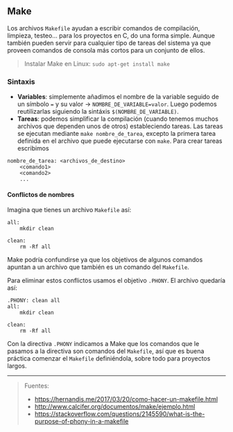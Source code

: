 ## Make
Los archivos `Makefile` ayudan a escribir comandos de compilación, limpieza, testeo... para los proyectos en C, do una forma simple. Aunque también pueden servir para cualquier tipo de tareas del sistema ya que proveen comandos de consola más cortos para un conjunto de ellos.

> Instalar Make en Linux: `sudo apt-get install make`

### Sintaxis
- **Variables**: simplemente añadimos el nombre de la variable seguido de un símbolo `=` y su valor -> `NOMBRE_DE_VARIABLE=valor`. Luego podemos reutilizarlas siguiendo la sintáxis `$(NOMBRE_DE_VARIABLE)`.
- **Tareas**: podemos simplificar la compilación (cuando tenemos muchos archivos que dependen unos de otros) estableciendo tareas. Las tareas se ejecutan mediante `make nombre_de_tarea`, excepto la primera tarea definida en el archivo que puede ejecutarse con `make`. Para crear tareas escribimos
```make
nombre_de_tarea: <archivos_de_destino>
    <comando1>
    <comando2>
    ...
```

#### Conflictos de nombres
Imagina que tienes un archivo `Makefile` así:
```
all:
    mkdir clean

clean:
    rm -Rf all
```

Make podría confundirse ya que los objetivos de algunos comandos apuntan a un archivo que también es un comando del `Makefile`.

Para eliminar estos conflictos usamos el objetivo `.PHONY`. El archivo quedaría así:
```
.PHONY: clean all
all:
    mkdir clean

clean:
    rm -Rf all
```

Con la directiva `.PHONY` indicamos a Make que los comandos que le pasamos a la directiva son comandos del `Makefile`, así que es buena práctica comenzar el `Makefile` definiéndola, sobre todo para proyectos largos.

_______________________________________


> Fuentes:
> - https://hernandis.me/2017/03/20/como-hacer-un-makefile.html
> - http://www.calcifer.org/documentos/make/ejemplo.html
> - https://stackoverflow.com/questions/2145590/what-is-the-purpose-of-phony-in-a-makefile